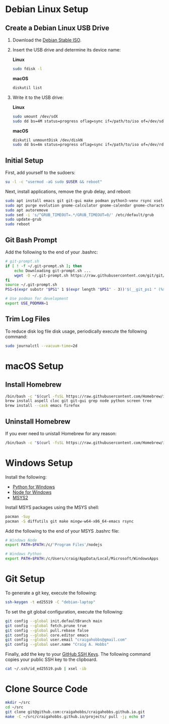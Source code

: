 # Debian Linux Setup


## Create a Debian Linux USB Drive

1. Download the [Debian Stable ISO](https://www.debian.org/distrib/netinst).

2. Insert the USB drive and determine its device name:

   **Linux**

   ~~~sh
   sudo fdisk -l
   ~~~

   **macOS**

   ~~~sh
   diskutil list
   ~~~

3. Write it to the USB drive:

   **Linux**

   ~~~sh
   sudo umount /dev/sdX
   sudo dd bs=4M status=progress oflag=sync if=/path/to/iso of=/dev/sdX
   ~~~

   **macOS**

   ~~~sh
   diskutil unmountDisk /dev/diskN
   sudo dd bs=4m status=progress oflag=sync if=/path/to/iso of=/dev/rdiskN
   ~~~


## Initial Setup

First, add yourself to the sudoers:

~~~sh
su -l -c "usermod -aG sudo $USER && reboot"
~~~

Next, install applications, remove the grub delay, and reboot:

~~~sh
sudo apt install emacs git git-gui make podman python3-venv rsync xsel
sudo apt purge evolution gnome-calculator gnome-calendar gnome-characters gnome-clocks gnome-contacts gnome-games gnome-maps gnome-music gnome-sound-recorder gnome-text-editor gnome-weather libreoffice* rhythmbox shotwell simple-scan totem yelp
sudo apt autoremove
sudo sed -i 's/^GRUB_TIMEOUT=.*/GRUB_TIMEOUT=0/' /etc/default/grub
sudo update-grub
sudo reboot
~~~


## Git Bash Prompt

Add the following to the end of your .bashrc:

~~~sh
# git-prompt.sh
if [ ! -f ~/.git-prompt.sh ]; then
    echo Downloading git-prompt.sh ...
    wget -O ~/.git-prompt.sh https://raw.githubusercontent.com/git/git/master/contrib/completion/git-prompt.sh
fi
source ~/.git-prompt.sh
PS1=$(expr substr "$PS1" 1 $(expr length "$PS1" - 3))'$(__git_ps1 " (%s)")'${PS1: -3}

# Use podman for development
export USE_PODMAN=1
~~~


## Trim Log Files

To reduce disk log file disk usage, periodically execute the following command:

~~~sh
sudo journalctl --vacuum-time=2d
~~~


# macOS Setup


## Install Homebrew

~~~sh
/bin/bash -c "$(curl -fsSL https://raw.githubusercontent.com/Homebrew/install/HEAD/install.sh)"
brew install aspell cloc git git-gui grep node python screen tree
brew install --cask emacs firefox
~~~


## Uninstall Homebrew

If you ever need to unistall Homebrew for any reason:

~~~sh
/bin/bash -c "$(curl -fsSL https://raw.githubusercontent.com/Homebrew/install/HEAD/uninstall.sh)"
~~~


# Windows Setup

Install the following:

- [Python for Windows](https://www.python.org/downloads/windows/)
- [Node for Windows](https://nodejs.org/en/download/)
- [MSYS2](https://www.msys2.org/)

Install MSYS packages using the MSYS shell:

~~~sh
pacman -Suy
pacman -S diffutils git make mingw-w64-x86_64-emacs rsync
~~~

Add the following to the end of your MSYS .bashrc file:

~~~ sh
# Windows Node
export PATH=$PATH:/c/'Program Files'/nodejs

# Windows Python
export PATH=$PATH:/c/Users/craig/AppData/Local/Microsoft/WindowsApps
~~~


# Git Setup

To generate a git key, execute the following:

~~~sh
ssh-keygen -t ed25519 -C "debian-laptop"
~~~

To set the git global configuration, execute the following:

~~~sh
git config --global init.defaultBranch main
git config --global fetch.prune true
git config --global pull.rebase false
git config --global core.editor emacs
git config --global user.email "craigahobbs@gmail.com"
git config --global user.name "Craig A. Hobbs"
~~~

Finally, add the key to your [GitHub SSH Keys](https://github.com/settings/keys). The following
command copies your public SSH key to the clipboard.

~~~sh
cat ~/.ssh/id_ed25519.pub | xsel -ib
~~~


# Clone Source Code

~~~sh
mkdir ~/src
cd ~/src
git clone git@github.com:craigahobbs/craigahobbs.github.io.git
make -C ~/src/craigahobbs.github.io/projects/ pull -j; echo $?
~~~
